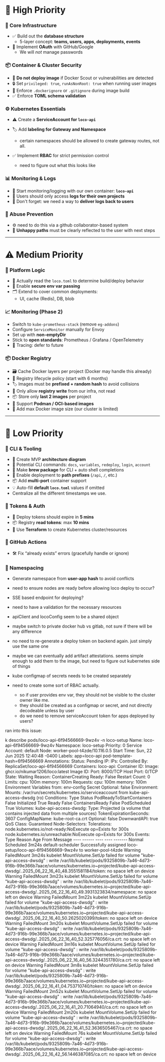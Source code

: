 # 🚨 High Priority

### 🔧 Core Infrastructure

- ✅ Build out the **database structure**
  - 5-layer concept: **teams, users, apps, deployments, events**
- 🔐 Implement **OAuth** with GitHub/Google
  - We will _not_ manage passwords

### 📦 Container & Cluster Security

- 🛑 **Do not deploy image** if Docker Scout or vulnerabilities are detected
- 🔒 Set `privileged: true`, `runAsNonRoot: true` when running user images
- 🧾 Enforce `.dockerignore` or `.gitignore` during image build
- ✅ Enforce **TOML schema validation**

### ⚙️ Kubernetes Essentials

- ⚠️ Create a **ServiceAccount for `loco-api`**
- 🏷️ Add **labeling for Gateway and Namespace**

  - certain namespaces should be allowed to create gateway routes, not all.

- ✅ Implement **RBAC** for strict permission control
  - need to figure out what this looks like

### 📊 Monitoring & Logs

- 🧪 Start monitoring/logging with our own container: **`loco-api`**
- 🧵 Users should only access **logs for their own projects**
- 🔧 Don't forget: we need a way to **deliver logs back to users**

### 🚫 Abuse Prevention

- ⚙️ need to do this via a github collaborator-based system
- 📣 **Unhappy paths** must be clearly reflected to the user with next steps

---

# ⚠️ Medium Priority

### 🧠 Platform Logic

- 📖 Actually read the `loco.toml` to determine build/deploy behavior
- 🔐 Enable **secure env var passing**
- 🗂️ Extend to cover common deployments:
  - UI, cache (Redis), DB, blob

### 📈 Monitoring (Phase 2)

- Switch to `kube-prometheus-stack` (remove `eg-addons`)
- Configure `ServiceMonitor` manually for Envoy
- Set up with **non-emptyDir**
- Stick to **open standards**: Prometheus / Grafana / OpenTelemetry
- 🚫 Tracing: defer to future

### 📦 Docker Registry

- 🗃️ Cache Docker layers per project (Docker may handle this already)
- 🧹 Registry lifecycle policy (start with 6 months)
- 🏷️ Images must be **prefixed + random hash** to avoid collisions
- 🔐 Only allow **registry write** from our infra, not read
- 📦 Store only **last 2 images** per project
- 🐳 Support **Podman / OCI-based images**
- 🚧 Add max Docker image size (our cluster is limited)

---

# 🧁 Low Priority

### 🧪 CLI & Tooling

- 🧱 Create MVP **architecture diagram**
- 🧰 Potential CLI commands: `docs`, `variables`, `redeploy`, `login`, `account`
- 🍺 Make **brew package** for CLI + auto shell completions
- 🎯 Enable deployment to **path prefixes** (`/api`, `/`, etc.)
- 📦 Add **multi-port** container support
- 💡 Auto-fill **default `loco.toml`** values if omitted
- Centralize all the different timestamps we use.

### 🔐 Tokens & Auth

- 🔑 Deploy tokens should expire in **5 mins**
- 📦 Registry **read tokens**: max **10 mins**
- 📏 Use **Terraform** to create Kubernetes cluster/resources

### 🐞 GitHub Actions

- 🛠️ Fix “already exists” errors (gracefully handle or ignore)

### 🔢 Namespacing

- Generate namespace from **user-app hash** to avoid conflicts

- need to ensure nodes are ready before allowing loco deploy to occur?
- SSE based endpoint for deploying?
- need to have a validation for the necessary resources

- apiClient and locoConfig seem to be a shared object
- maybe switch to private docker hub vs gitlab, not sure if there will be any difference
- no need to re-generate a deploy token on backend again. just simply use the same one
- maybe we can eventually add artifact attestations. seems simple enough to add them to the image, but need to figure out kubernetes side of things

- kube configmap of secrets needs to be created separately
- need to create some sort of RBAC actually.
  - so if user provides env var, they should not be visible to the cluster owner like me.
  - they should be created as a configmap or secret, and not directly decodeable unless by user
  - do we need to remove serviceAccount token for apps deployed by users?

ran into this issue:

k describe pods/loco-api-6f94566669-9wz4v -n loco-setup
Name: loco-api-6f94566669-9wz4v
Namespace: loco-setup
Priority: 0
Service Account: default
Node: worker-pool-t4zde/10.116.0.5
Start Time: Sun, 22 Jun 2025 12:40:48 -0400
Labels: app=loco-api
pod-template-hash=6f94566669
Annotations: <none>
Status: Pending
IP:
IPs: <none>
Controlled By: ReplicaSet/loco-api-6f94566669
Containers:
loco-api:
Container ID:
Image: ghcr.io/nikumar1206/loco:latest
Image ID:
Port: 8000/TCP
Host Port: 0/TCP
State: Waiting
Reason: ContainerCreating
Ready: False
Restart Count: 0
Limits:
cpu: 100m
memory: 100m
Requests:
cpu: 100m
memory: 100m
Environment Variables from:
env-config Secret Optional: false
Environment: <none>
Mounts:
/var/run/secrets/kubernetes.io/serviceaccount from kube-api-access-dwsdg (ro)
Conditions:
Type Status
PodReadyToStartContainers False
Initialized True
Ready False
ContainersReady False
PodScheduled True
Volumes:
kube-api-access-dwsdg:
Type: Projected (a volume that contains injected data from multiple sources)
TokenExpirationSeconds: 3607
ConfigMapName: kube-root-ca.crt
Optional: false
DownwardAPI: true
QoS Class: Guaranteed
Node-Selectors: <none>
Tolerations: node.kubernetes.io/not-ready:NoExecute op=Exists for 300s
node.kubernetes.io/unreachable:NoExecute op=Exists for 300s
Events: Type Reason Age From Message
---- ------ ---- ---- ------- Normal Scheduled 3m24s default-scheduler Successfully assigned loco-setup/loco-api-6f94566669-9wz4v to worker-pool-t4zde
Warning FailedMount 3m24s kubelet MountVolume.SetUp failed for volume "kube-api-access-dwsdg" : write /var/lib/kubelet/pods/9325809b-7a46-4d73-916b-99e366b7aace/volumes/kubernetes.io~projected/kube-api-access-dwsdg/..2025_06_22_16_40_48.3551581184/token: no space left on device
Warning FailedMount 3m23s kubelet MountVolume.SetUp failed for volume "kube-api-access-dwsdg" : write /var/lib/kubelet/pods/9325809b-7a46-4d73-916b-99e366b7aace/volumes/kubernetes.io~projected/kube-api-access-dwsdg/..2025_06_22_16_40_49.3931323834/namespace: no space left on device
Warning FailedMount 3m22s kubelet MountVolume.SetUp failed for volume "kube-api-access-dwsdg" : write /var/lib/kubelet/pods/9325809b-7a46-4d73-916b-99e366b7aace/volumes/kubernetes.io~projected/kube-api-access-dwsdg/..2025_06_22_16_40_50.2625020399/token: no space left on device
Warning FailedMount 3m20s kubelet MountVolume.SetUp failed for volume "kube-api-access-dwsdg" : write /var/lib/kubelet/pods/9325809b-7a46-4d73-916b-99e366b7aace/volumes/kubernetes.io~projected/kube-api-access-dwsdg/..2025_06_22_16_40_52.325776056/ca.crt: no space left on device
Warning FailedMount 3m16s kubelet MountVolume.SetUp failed for volume "kube-api-access-dwsdg" : write /var/lib/kubelet/pods/9325809b-7a46-4d73-916b-99e366b7aace/volumes/kubernetes.io~projected/kube-api-access-dwsdg/..2025_06_22_16_40_56.3244351780/ca.crt: no space left on device
Warning FailedMount 3m8s kubelet MountVolume.SetUp failed for volume "kube-api-access-dwsdg" : write /var/lib/kubelet/pods/9325809b-7a46-4d73-916b-99e366b7aace/volumes/kubernetes.io~projected/kube-api-access-dwsdg/..2025_06_22_16_41_04.753710740/token: no space left on device
Warning FailedMount 2m52s kubelet MountVolume.SetUp failed for volume "kube-api-access-dwsdg" : write /var/lib/kubelet/pods/9325809b-7a46-4d73-916b-99e366b7aace/volumes/kubernetes.io~projected/kube-api-access-dwsdg/..2025_06_22_16_41_20.71064940/ca.crt: no space left on device
Warning FailedMount 2m20s kubelet MountVolume.SetUp failed for volume "kube-api-access-dwsdg" : write /var/lib/kubelet/pods/9325809b-7a46-4d73-916b-99e366b7aace/volumes/kubernetes.io~projected/kube-api-access-dwsdg/..2025_06_22_16_41_52.3636505467/ca.crt: no space left on device
Warning FailedMount 76s kubelet MountVolume.SetUp failed for volume "kube-api-access-dwsdg" : write /var/lib/kubelet/pods/9325809b-7a46-4d73-916b-99e366b7aace/volumes/kubernetes.io~projected/kube-api-access-dwsdg/..2025_06_22_16_42_56.1446387085/ca.crt: no space left on device

